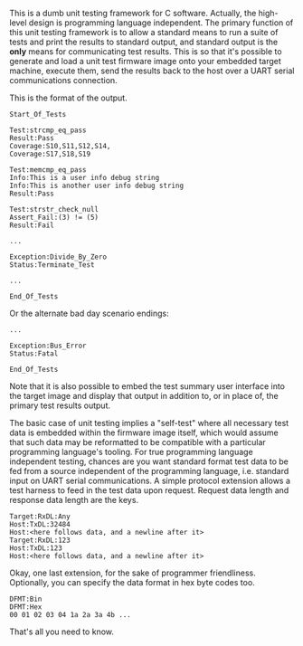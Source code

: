 This is a dumb unit testing framework for C software.  Actually, the
high-level design is programming language independent.  The primary
function of this unit testing framework is to allow a standard means
to run a suite of tests and print the results to standard output, and
standard output is the **only** means for communicating test results.
This is so that it's possible to generate and load a unit test
firmware image onto your embedded target machine, execute them, send
the results back to the host over a UART serial communications
connection.

This is the format of the output.

```
Start_Of_Tests

Test:strcmp_eq_pass
Result:Pass
Coverage:S10,S11,S12,S14,
Coverage:S17,S18,S19

Test:memcmp_eq_pass
Info:This is a user info debug string
Info:This is another user info debug string
Result:Pass

Test:strstr_check_null
Assert_Fail:(3) != (5)
Result:Fail

...

Exception:Divide_By_Zero
Status:Terminate_Test

...

End_Of_Tests
```

Or the alternate bad day scenario endings:

```
...

Exception:Bus_Error
Status:Fatal

End_Of_Tests
```

Note that it is also possible to embed the test summary user interface
into the target image and display that output in addition to, or in
place of, the primary test results output.

The basic case of unit testing implies a "self-test" where all
necessary test data is embedded within the firmware image itself,
which would assume that such data may be reformatted to be compatible
with a particular programming language's tooling.  For true
programming language independent testing, chances are you want
standard format test data to be fed from a source independent of the
programming language, i.e. standard input on UART serial
communications.  A simple protocol extension allows a test harness to
feed in the test data upon request.  Request data length and response
data length are the keys.

```
Target:RxDL:Any
Host:TxDL:32484
Host:<here follows data, and a newline after it>
Target:RxDL:123
Host:TxDL:123
Host:<here follows data, and a newline after it>
```

Okay, one last extension, for the sake of programmer friendliness.
Optionally, you can specify the data format in hex byte codes too.

```
DFMT:Bin
DFMT:Hex
00 01 02 03 04 1a 2a 3a 4b ...
```

That's all you need to know.

